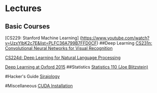 # Lectures
## Basic Courses
[CS229: Stanford Machine Learning] (https://www.youtube.com/watch?v=UzxYlbK2c7E&list=PLFC36A799B7FFD0CF)
##Deep Learning
[CS231n: Convolutional Neural Networks for Visual Recognition](http://cs231n.stanford.edu/)

[CS224d: Deep Learning for Natural Language Processing](http://cs224d.stanford.edu/)

[Deep Learning at Oxford 2015](https://www.youtube.com/playlist?list=PLE6Wd9FR--EfW8dtjAuPoTuPcqmOV53Fu)
##Statistics
[Statistics 110 (Joe Blitzstein)](https://www.youtube.com/watch?v=KbB0FjPg0mw&list=PL2SOU6wwxB0uwwH80KTQ6ht66KWxbzTIo)

#Hacker's Guide
[Sirajology](https://www.youtube.com/channel/UCWN3xxRkmTPmbKwht9FuE5A)

#Miscellaneous
[CUDA Installation](http://www.pyimagesearch.com/2016/07/04/how-to-install-cuda-toolkit-and-cudnn-for-deep-learning/)
